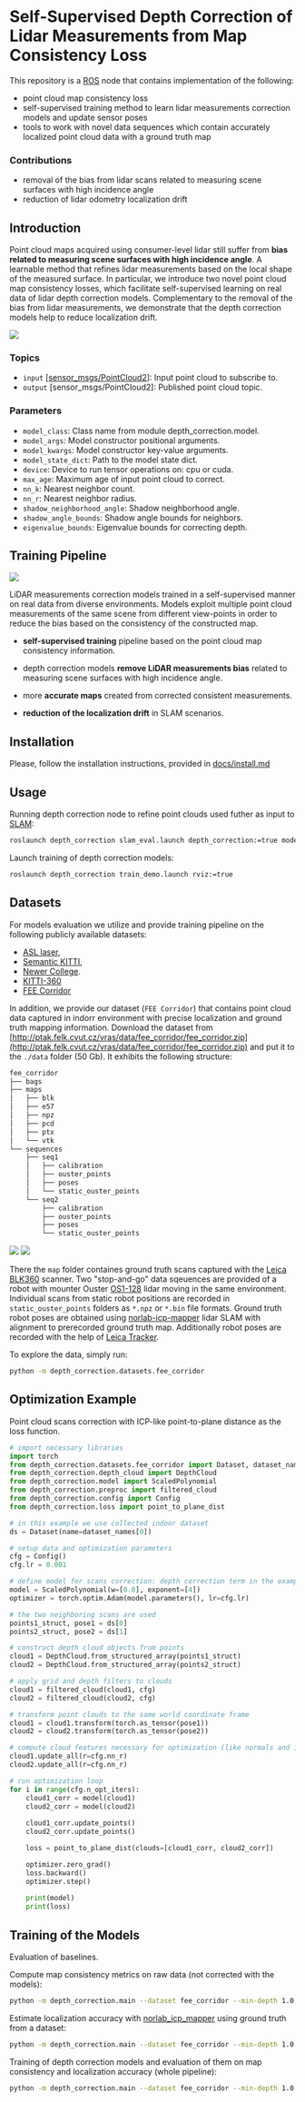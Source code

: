 # Self-Supervised Depth Correction of Lidar Measurements from Map Consistency Loss

This repository is a [ROS](https://www.ros.org/) node that contains implementation of the following:

- point cloud map consistency loss 
- self-supervised training method to learn lidar measurements correction models and update sensor poses
- tools to work with novel data sequences which contain accurately localized point cloud data with a ground truth
map

### Contributions

- removal of the bias from lidar scans related to measuring scene surfaces with high incidence angle
- reduction of lidar odometry localization drift

## Introduction

Point cloud maps acquired using consumer-level lidar still
suffer from **bias related to measuring scene surfaces with high incidence angle**.
A learnable method that refines lidar measurements based on the local shape of the measured surface.
In particular, we introduce two novel point cloud map consistency losses, which facilitate self-supervised learning on real data of lidar depth correction models.
Complementary to the removal of the bias from lidar measurements, we demonstrate that the depth correction models help to reduce localization drift.

![](./docs/imgs/husky_fee_corridor_inc_angles.png)

### Topics

- `input` [[sensor_msgs/PointCloud2](http://docs.ros.org/en/noetic/api/sensor_msgs/html/msg/PointCloud2.html)]: Input point cloud to subscribe to.
- `output` [sensor_msgs/PointCloud2]: Published point cloud topic.

### Parameters

- `model_class`: Class name from module depth_correction.model.
- `model_args`: Model constructor positional arguments.
- `model_kwargs`: Model constructor key-value arguments.
- `model_state_dict`: Path to the model state dict.
- `device`: Device to run tensor operations on: cpu or cuda.
- `max_age`: Maximum age of input point cloud to correct.
- `nn_k`: Nearest neighbor count.
- `nn_r`: Nearest neighbor radius.
- `shadow_neighborhood_angle`: Shadow neighborhood angle.
- `shadow_angle_bounds`: Shadow angle bounds for neighbors.
- `eigenvalue_bounds`: Eigenvalue bounds for correcting depth.

## Training Pipeline

![](./docs/imgs/depth_correction_scheme.png)

LiDAR measurements correction models trained in a self-supervised manner on real data from diverse environments.
Models exploit multiple point cloud measurements of the same scene from different view-points in
order to reduce the bias based on the consistency of the constructed map.

- **self-supervised training** pipeline based on the point cloud map consistency information.

- depth correction models **remove LiDAR measurements bias** related to measuring
scene surfaces with high incidence angle.

- more **accurate maps** created from corrected consistent measurements.

- **reduction of the localization drift** in SLAM scenarios.


## Installation

Please, follow the installation instructions, provided in
[docs/install.md](https://github.com/RuslanAgishev/depth_correction/blob/main/docs/install.md)

## Usage

Running depth correction node to refine point clouds used futher as input to
[SLAM](https://github.com/tpet/norlab_icp_mapper_ros):

```bash
roslaunch depth_correction slam_eval.launch depth_correction:=true model_class:=ScaledPolynomial model_state_dict:=/path/to/model_state_dict.pth play:=true bag:=/path/to/bag/file/name.bag rviz:=true
```

Launch training of depth correction models:
```bash
roslaunch depth_correction train_demo.launch rviz:=true
```


## Datasets

For models evaluation we utilize and provide training pipeline on
the following publicly available datasets:

- [ASL laser](https://projects.asl.ethz.ch/datasets/doku.php?id=laserregistration:laserregistration),
- [Semantic KITTI](http://www.semantic-kitti.org/dataset.html),
- [Newer College](https://ori-drs.github.io/newer-college-dataset/).
- [KITTI-360](https://www.cvlibs.net/datasets/kitti-360/)
- [FEE Corridor](http://ptak.felk.cvut.cz/vras/data/fee_corridor/)

In addition, we provide our dataset (`FEE Corridor`) that contains point cloud data captured in indorr environment
with precise localization and ground truth mapping information.
Download the dataset from
[http://ptak.felk.cvut.cz/vras/data/fee_corridor/fee_corridor.zip](http://ptak.felk.cvut.cz/vras/data/fee_corridor/fee_corridor.zip)
and put it to the `./data` folder (50 Gb).
It exhibits the following structure:

<!-- `tree -L 4 -d fee_corridor` -->
```bash
fee_corridor
├── bags
├── maps
│   ├── blk
│   ├── e57
│   ├── npz
│   ├── pcd
│   ├── ptx
│   └── vtk
└── sequences
    ├── seq1
    │   ├── calibration
    │   ├── ouster_points
    │   ├── poses
    │   └── static_ouster_points
    └── seq2
        ├── calibration
        ├── ouster_points
        ├── poses
        └── static_ouster_points
```
![](./docs/imgs/corridor_data.png) ![](./docs/imgs/corridor_part_stairs.png)

There the `map` folder containes ground truth scans captured with
the [Leica BLK360](https://leica-geosystems.com/products/laser-scanners/scanners/blk360) scanner.
Two "stop-and-go" data sqeuences are provided of a robot with mounter
Ouster [OS1-128](https://ouster.com/blog/introducing-the-os-1-128-lidar-sensor/)
lidar moving in the same environment.
Individual scans from static robot positions are recorded in
`static_ouster_points` folders as `*.npz` or `*.bin` file formats.
Ground truth robot poses are obtained using
[norlab-icp-mapper](https://github.com/norlab-ulaval/norlab_icp_mapper_ros)
lidar SLAM with alignment to prerecorded ground truth map.
Additionally robot poses are recorded with the help of
[Leica Tracker](https://leica-geosystems.com/products/laser-tracker-systems).

To explore the data, simply run:

```bash
python -m depth_correction.datasets.fee_corridor
```


## Optimization Example

Point cloud scans correction with ICP-like point-to-plane distance as the loss function.

```python
# import necessary libraries
import torch
from depth_correction.datasets.fee_corridor import Dataset, dataset_names
from depth_correction.depth_cloud import DepthCloud
from depth_correction.model import ScaledPolynomial
from depth_correction.preproc import filtered_cloud
from depth_correction.config import Config
from depth_correction.loss import point_to_plane_dist

# in this example we use collected indoor dataset
ds = Dataset(name=dataset_names[0])

# setup data and optimization parameters
cfg = Config()
cfg.lr = 0.001

# define model for scans correction: depth correction term in the example d' = w * gamma^4
model = ScaledPolynomial(w=[0.0], exponent=[4])
optimizer = torch.optim.Adam(model.parameters(), lr=cfg.lr)

# the two neighboring scans are used
points1_struct, pose1 = ds[0]
points2_struct, pose2 = ds[1]

# construct depth cloud objects from points
cloud1 = DepthCloud.from_structured_array(points1_struct)
cloud2 = DepthCloud.from_structured_array(points2_struct)

# apply grid and depth filters to clouds
cloud1 = filtered_cloud(cloud1, cfg)
cloud2 = filtered_cloud(cloud2, cfg)

# transform point clouds to the same world coordinate frame
cloud1 = cloud1.transform(torch.as_tensor(pose1))
cloud2 = cloud2.transform(torch.as_tensor(pose2))

# compute cloud features necessary for optimization (like normals and incidence angles)
cloud1.update_all(r=cfg.nn_r)
cloud2.update_all(r=cfg.nn_r)

# run optimization loop
for i in range(cfg.n_opt_iters):
    cloud1_corr = model(cloud1)
    cloud2_corr = model(cloud2)
    
    cloud1_corr.update_points()
    cloud2_corr.update_points()

    loss = point_to_plane_dist(clouds=[cloud1_corr, cloud2_corr])

    optimizer.zero_grad()
    loss.backward()
    optimizer.step()
    
    print(model)
    print(loss)
```


## Training of the Models

Evaluation of baselines.

Compute map consistency metrics on raw data (not corrected with the models):
```bash
python -m depth_correction.main --dataset fee_corridor --min-depth 1.0 --max-depth 25.0 --grid-res 0.2 --nn-r 0.4 -- eval_loss_baselines
```

Estimate localization accuracy with
[norlab_icp_mapper](https://github.com/norlab-ulaval/norlab_icp_mapper)
using ground truth from a dataset:

```bash
python -m depth_correction.main --dataset fee_corridor --min-depth 1.0 --max-depth 25.0 --grid-res 0.2 --nn-r 0.4 --ros-master-port 12311 --rviz true -- eval_slam_baselines
```

Training of depth correction models and evaluation of them on map consistency and localization accuracy (whole pipeline):
```bash
python -m depth_correction.main --dataset fee_corridor --min-depth 1.0 --max-depth 25.0 --grid-res 0.2 --nn-r 0.4 -- train_and_eval_all
```
